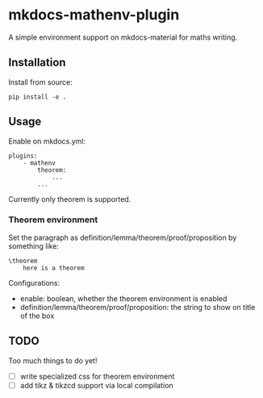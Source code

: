 # mkdocs-mathenv-plugin

A simple environment support on mkdocs-material for maths writing.

## Installation

Install from source:

```
pip install -e .
```

## Usage

Enable on mkdocs.yml:

```
plugins:
    - mathenv
        theorem:
            ...
        ...
```

Currently only theorem is supported.

### Theorem environment

Set the paragraph as definition/lemma/theorem/proof/proposition by something like:

```
\theorem
    here is a theorem
```

Configurations:

- enable: boolean, whether the theorem environment is enabled
- definition/lemma/theorem/proof/proposition: the string to show on title of the box

## TODO

Too much things to do yet!

- [ ] write specialized css for theorem environment
- [ ] add tikz & tikzcd support via local compilation